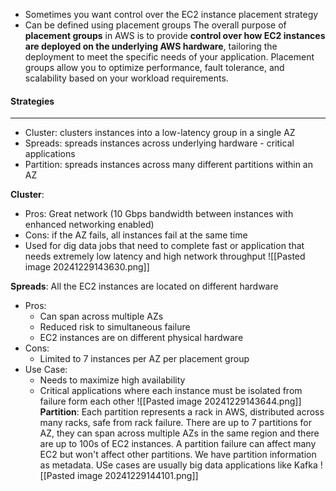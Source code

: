 - Sometimes you want control over the EC2 instance placement strategy
- Can be defined using placement groups 
The overall purpose of **placement groups** in AWS is to provide **control over how EC2 instances are deployed on the underlying AWS hardware**, tailoring the deployment to meet the specific needs of your application. Placement groups allow you to optimize performance, fault tolerance, and scalability based on your workload requirements.
#### Strategies
---
- Cluster: clusters instances into a low-latency group in a single AZ
- Spreads: spreads instances across underlying hardware - critical applications
- Partition: spreads instances across many different partitions within an AZ

**Cluster**:
- Pros: Great network (10 Gbps bandwidth between instances with enhanced networking enabled)
- Cons: if the AZ fails, all instances fail at the same time
- Used for dig data jobs that need to complete fast or application that needs extremely low latency and high network throughput 
![[Pasted image 20241229143630.png]]

**Spreads**:
All the EC2 instances are located on different hardware
- Pros: 
	- Can span across multiple AZs
	- Reduced risk to simultaneous failure
	- EC2 instances are on different physical hardware
- Cons:
	- Limited to 7 instances per AZ per placement group
- Use Case:
	- Needs to maximize high availability
	- Critical applications where each instance must be isolated from failure form each other
![[Pasted image 20241229143644.png]]
**Partition**:
Each partition represents a rack in AWS, distributed across many racks, safe from rack failure. There are up to 7 partitions for AZ, they can span across multiple AZs in the same region and there are up to 100s of EC2 instances. A partition failure can affect many EC2 but won't affect other partitions. We have partition information as metadata. USe cases are usually big data applications like Kafka
![[Pasted image 20241229144101.png]]